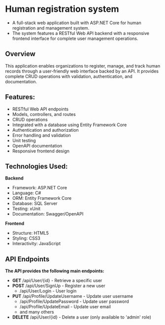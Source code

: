 # Human registration system

- A full-stack web application built with ASP.NET Core for human registration and management system.
- The system features a RESTful Web API backend with a responsive frontend interface for complete user management operations.

## Overview

This application enables organizations to register, manage, and track human records through a user-friendly web interface backed by an API. 
It provides complete CRUD operations with validation, authentication, and documentation.

## Features:
- RESTful Web API endpoints
- Models, controllers, and routes
- CRUD operations
- Integrated with a database using Entity Framework Core
- Authentication and authorization
- Error handling and validation
- Unit testing
- OpenAPI documentation
- Responsive frontend design

## Technologies Used:  

 **Backend**
  - Framework: ASP.NET Core
  - Language: C#
  - ORM: Entity Framework Core
  - Database: SQL Server
  - Testing: xUnit
  - Documentation: Swagger/OpenAPI
    
**Frontend**
  - Structure: HTML5
  - Styling: CSS3
  - Interactivity: JavaScript
    
## API Endpoints

**The API provides the following main endpoints:**

- **GET** /api/User/{id} - Retrieve a specific user
- **POST** /api/User/SignUp - Register a new user
  - /api/User/Login - User login
- **PUT** /api/Profile/UpdateUsername - Update user username
  -  /api/Profile/UpdatePassword - Update user password
  -  /api/Profile/UpdateEmail - Update user email
  -  and many others
- **DELETE** /api/User/{id} - Delete a user (only available to 'admin' role)
